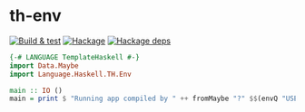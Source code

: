 # th-env

[![Build & test](https://github.com/dzhus/th-env/workflows/Build%20&%20test/badge.svg)](https://github.com/dzhus/th-env/actions)
[![Hackage](https://img.shields.io/hackage/v/th-env.svg?colorB=5e5184&style=flat)](https://hackage.haskell.org/package/th-env)
[![Hackage deps](https://img.shields.io/hackage-deps/v/th-env.svg)](http://packdeps.haskellers.com/feed?needle=th-env)

```haskell
{-# LANGUAGE TemplateHaskell #-}
import Data.Maybe
import Language.Haskell.TH.Env

main :: IO ()
main = print $ "Running app compiled by " ++ fromMaybe "?" $$(envQ "USER")
```
